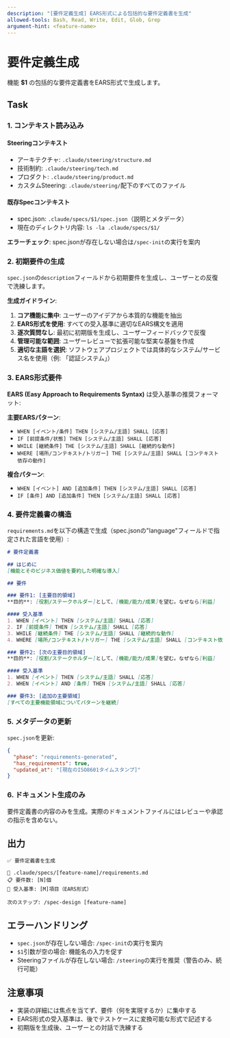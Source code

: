 ```yaml
---
description: "[要件定義生成] EARS形式による包括的な要件定義書を生成"
allowed-tools: Bash, Read, Write, Edit, Glob, Grep
argument-hint: <feature-name>
---
```


# 要件定義生成

機能 **$1** の包括的な要件定義書をEARS形式で生成します。

## Task

### 1. コンテキスト読み込み

#### Steeringコンテキスト
- アーキテクチャ: `.claude/steering/structure.md`
- 技術制約: `.claude/steering/tech.md`
- プロダクト: `.claude/steering/product.md`
- カスタムSteering: `.claude/steering/`配下のすべてのファイル

#### 既存Specコンテキスト
- spec.json: `.claude/specs/$1/spec.json`（説明とメタデータ）
- 現在のディレクトリ内容: `ls -la .claude/specs/$1/`

**エラーチェック**: spec.jsonが存在しない場合は`/spec-init`の実行を案内

### 2. 初期要件の生成

`spec.json`の`description`フィールドから初期要件を生成し、ユーザーとの反復で洗練します。

**生成ガイドライン**:
1. **コア機能に集中**: ユーザーのアイデアから本質的な機能を抽出
2. **EARS形式を使用**: すべての受入基準に適切なEARS構文を適用
3. **逐次質問なし**: 最初に初期版を生成し、ユーザーフィードバックで反復
4. **管理可能な範囲**: ユーザーレビューで拡張可能な堅実な基盤を作成
5. **適切な主語を選択**: ソフトウェアプロジェクトでは具体的なシステム/サービス名を使用（例: 「認証システム」）

### 3. EARS形式要件

**EARS (Easy Approach to Requirements Syntax)** は受入基準の推奨フォーマット:

**主要EARSパターン**:
- `WHEN [イベント/条件] THEN [システム/主語] SHALL [応答]`
- `IF [前提条件/状態] THEN [システム/主語] SHALL [応答]`
- `WHILE [継続条件] THE [システム/主語] SHALL [継続的な動作]`
- `WHERE [場所/コンテキスト/トリガー] THE [システム/主語] SHALL [コンテキスト依存の動作]`

**複合パターン**:
- `WHEN [イベント] AND [追加条件] THEN [システム/主語] SHALL [応答]`
- `IF [条件] AND [追加条件] THEN [システム/主語] SHALL [応答]`

### 4. 要件定義書の構造

`requirements.md`を以下の構造で生成（spec.jsonの"language"フィールドで指定された言語を使用）:

```markdown
# 要件定義書

## はじめに
[機能とそのビジネス価値を要約した明確な導入]

## 要件

### 要件1: [主要目的領域]
**目的**: [役割/ステークホルダー]として、[機能/能力/成果]を望む。なぜなら[利益]

#### 受入基準
1. WHEN [イベント] THEN [システム/主語] SHALL [応答]
2. IF [前提条件] THEN [システム/主語] SHALL [応答]
3. WHILE [継続条件] THE [システム/主語] SHALL [継続的な動作]
4. WHERE [場所/コンテキスト/トリガー] THE [システム/主語] SHALL [コンテキスト依存の動作]

### 要件2: [次の主要目的領域]
**目的**: [役割/ステークホルダー]として、[機能/能力/成果]を望む。なぜなら[利益]

#### 受入基準
1. WHEN [イベント] THEN [システム/主語] SHALL [応答]
2. WHEN [イベント] AND [条件] THEN [システム/主語] SHALL [応答]

### 要件3: [追加の主要領域]
[すべての主要機能領域についてパターンを継続]
```

### 5. メタデータの更新

`spec.json`を更新:

```json
{
  "phase": "requirements-generated",
  "has_requirements": true,
  "updated_at": "[現在のISO8601タイムスタンプ]"
}
```

### 6. ドキュメント生成のみ

要件定義書の内容のみを生成。実際のドキュメントファイルにはレビューや承認の指示を含めない。

## 出力

```
✅ 要件定義書を生成

📄 .claude/specs/[feature-name]/requirements.md
📋 要件数: [N]個
📝 受入基準: [M]項目（EARS形式）

次のステップ: /spec-design [feature-name]
```

## エラーハンドリング

- `spec.json`が存在しない場合: `/spec-init`の実行を案内
- `$1`引数が空の場合: 機能名の入力を促す
- Steeringファイルが存在しない場合: `/steering`の実行を推奨（警告のみ、続行可能）

## 注意事項

- 実装の詳細には焦点を当てず、要件（何を実現するか）に集中する
- EARS形式の受入基準は、後でテストケースに変換可能な形式で記述する
- 初期版を生成後、ユーザーとの対話で洗練する
